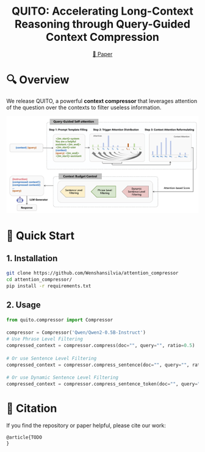 <h1 align="center"> QUITO: Accelerating Long-Context Reasoning through Query-Guided Context Compression </h1>

<p align="center">
<a href="TODO">📃 Paper</a>

# 🔍 Overview
We release QUITO, a powerful **context compressor** that leverages attention of the question over the contexts to filter useless information. 

![quito framework](assets/method.png)

# 🎯 Quick Start
## 1. Installation

```bash
git clone https://github.com/Wenshansilvia/attention_compressor
cd attention_compressor/
pip install -r requirements.txt
```

## 2. Usage

```python
from quito.compressor import Compressor

compressor = Compressor('Qwen/Qwen2-0.5B-Instruct')
# Use Phrase Level Filtering 
compressed_context = compressor.compress(doc="", query="", ratio=0.5)

# Or use Sentence Level Filtering
compressed_context = compressor.compress_sentence(doc="", query="", ratio=0.5)

# Or use Dynamic Sentence Level Filtering
compressed_context = compressor.compress_sentence_token(doc="", query="", ratio=0.5)
```


# 📌 Citation

If you find the repository or paper helpful, please cite our work:

```
@article{TODO
}
```



